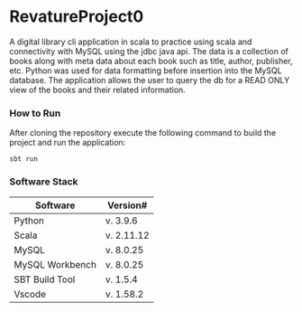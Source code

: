 # RevatureProject0
A digital library cli application in scala to practice using scala and connectivity with MySQL using the jdbc java api. The data is a collection of books along with meta data about each book such as title, author, publisher, etc. Python was used for data formatting before insertion into the MySQL database. The application allows the user to query the db for a READ ONLY view of the books and their related information.

### How to Run
After cloning the repository execute the following command to build the project and run the application:
```
sbt run
```
### Software Stack
Software | Version#
-------- | --------
Python | v. 3.9.6
Scala | v. 2.11.12
MySQL | v. 8.0.25
MySQL Workbench | v. 8.0.25
SBT Build Tool | v. 1.5.4
Vscode | v. 1.58.2
